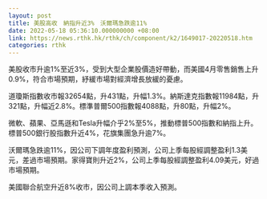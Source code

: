 ```yaml
---
layout: post
title: 美股高收　納指升近3%　沃爾瑪急跌逾11%
date: 2022-05-18 05:36:10.000000000 +08:00
link: https://news.rthk.hk/rthk/ch/component/k2/1649017-20220518.htm
categories: rthk
---
```


美股收市升逾1%至近3%，受到大型企業股價造好帶動，而美國4月零售銷售上升0.9%，符合市場預期，紓緩市場對經濟增長放緩的憂慮。

道瓊斯指數收市報32654點，升431點，升幅1.3%。納斯達克指數報11984點，升321點，升幅近2.8%。標準普爾500指數報4088點，升80點，升幅2%。

微軟、蘋果、亞馬遜和Tesla升幅介乎2%至5%，推動標普500指數和納指上升。標普500銀行股指數升近4%，花旗集團急升逾7%。

沃爾瑪急跌逾11%，因公司下調年度盈利預測，公司上季每股經調整盈利1.3美元，差過市場預期。家得寶則升近2%，公司上季每股經調整盈利4.09美元，好過市場預期。

美國聯合航空升近8%收市，因公司上調本季收入預測。
